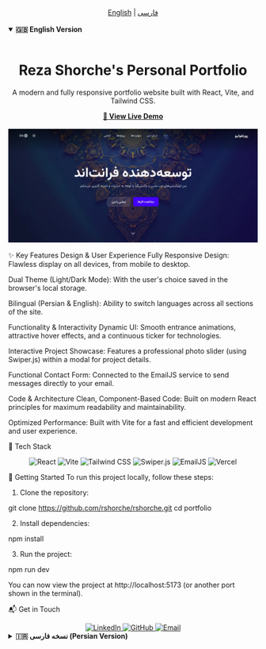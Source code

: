 <div align="center">
<a href="#-english-version">English</a> | <a href="#-persian-version">فارسی</a>
</div>

<br>

<details open>
<summary><b>🇬🇧 English Version</b></summary>
<br>

<div align="center">
<h1><b>Reza Shorche's Personal Portfolio</b></h1>
<p>A modern and fully responsive portfolio website built with React, Vite, and Tailwind CSS.</p>
<a href="https://rshorche.vercel.app/" target="_blank">
<strong>🚀 View Live Demo</strong>
</a>
</div>

<br>

<a href="https://rshorche.vercel.app/" target="_blank">
<img src="./src/assets/portfolio.webp" alt="Project Preview"/>
</a>

✨ Key Features
Design & User Experience
Fully Responsive Design: Flawless display on all devices, from mobile to desktop.

Dual Theme (Light/Dark Mode): With the user's choice saved in the browser's local storage.

Bilingual (Persian & English): Ability to switch languages across all sections of the site.

Functionality & Interactivity
Dynamic UI: Smooth entrance animations, attractive hover effects, and a continuous ticker for technologies.

Interactive Project Showcase: Features a professional photo slider (using Swiper.js) within a modal for project details.

Functional Contact Form: Connected to the EmailJS service to send messages directly to your email.

Code & Architecture
Clean, Component-Based Code: Built on modern React principles for maximum readability and maintainability.

Optimized Performance: Built with Vite for a fast and efficient development and user experience.

🔧 Tech Stack

<div align="center">
<img src="https://img.shields.io/badge/React-20232A?style=for-the-badge&logo=react&logoColor=61DAFB" alt="React">
<img src="https://img.shields.io/badge/Vite-646CFF?style=for-the-badge&logo=vite&logoColor=white" alt="Vite">
<img src="https://img.shields.io/badge/Tailwind_CSS-06B6D4?style=for-the-badge&logo=tailwindcss&logoColor=white" alt="Tailwind CSS">
<img src="https://img.shields.io/badge/Swiper-007aff?style=for-the-badge&logo=swiper&logoColor=white" alt="Swiper.js">
<img src="https://img.shields.io/badge/EmailJS-8A5A44?style=for-the-badge&logo=javascript&logoColor=white" alt="EmailJS">
<img src="https://img.shields.io/badge/Vercel-000000?style=for-the-badge&logo=vercel&logoColor=white" alt="Vercel">
</div>

🚀 Getting Started
To run this project locally, follow these steps:

1. Clone the repository:

git clone https://github.com/rshorche/rshorche.git
cd portfolio

2. Install dependencies:

npm install

3. Run the project:

npm run dev

You can now view the project at http://localhost:5173 (or another port shown in the terminal).

📬 Get in Touch

<div align="center">
<a href="https://www.linkedin.com/in/rshorche/" target="_blank">
<img src="https://img.shields.io/badge/LinkedIn-0077B5?style=for-the-badge&logo=linkedin&logoColor=white" alt="LinkedIn">
</a>
<a href="https://github.com/rshorche" target="_blank">
<img src="https://img.shields.io/badge/GitHub-100000?style=for-the-badge&logo=github&logoColor=white" alt="GitHub">
</a>
<a href="mailto:rshorche@gmail.com">
<img src="https://img.shields.io/badge/Email-D14836?style=for-the-badge&logo=gmail&logoColor=white" alt="Email">
</a>
</div>

</details>

<details>
<summary><b>🇮🇷 نسخه فارسی (Persian Version)</b></summary>
<br>

<div align="center">
<h1><b>پورتفولیو شخصی رضا شورچه</b></h1>
<p>یک وب‌سایت پورتفولیو مدرن و کاملاً واکنش‌گرا که با React، Vite و Tailwind CSS ساخته شده است.</p>
<a href="https://rshorche.vercel.app/" target="_blank">
<strong>🚀 مشاهده نسخه آنلاین</strong>
</a>
</div>

<br>

<a href="https://rshorche.vercel.app/" target="_blank">
<img src="./src/assets/portfolio.webp" alt="پیش‌نمایش پروژه"/>
</a>

✨ ویژگی‌های کلیدی
طراحی و تجربه کاربری
طراحی کاملاً واکنش‌گرا (Responsive): نمایش بی‌نقص در تمام دستگاه‌ها، از موبایل تا دسکتاپ.

دو تم روشن و تاریک (Light/Dark Mode): با قابلیت ذخیره انتخاب کاربر در حافظه مرورگر.

دو زبانه (فارسی و انگلیسی): قابلیت تغییر زبان در تمام بخش‌های سایت.

عملکرد و تعامل
رابط کاربری پویا: انیمیشن‌های ورود نرم، افکت‌های هاور جذاب و نوار متحرک تکنولوژی‌ها.

نمایش تعاملی پروژه‌ها: با اسلایدر عکس حرفه‌ای (Swiper.js) در یک پاپ‌آپ برای نمایش جزئیات.

فرم تماس کاربردی: متصل به سرویس EmailJS برای ارسال مستقیم پیام‌ها به ایمیل شما.

کد و معماری
کدنویسی تمیز و کامپوننت‌محور: بر پایه اصول مدرن React برای حداکثر خوانایی و قابلیت نگهداری.

عملکرد بهینه: ساخته شده با Vite برای تجربه توسعه و کاربری سریع و بهینه.

🔧 تکنولوژی‌های استفاده شده

<div align="center">
<img src="https://img.shields.io/badge/React-20232A?style=for-the-badge&logo=react&logoColor=61DAFB" alt="React">
<img src="https://img.shields.io/badge/Vite-646CFF?style=for-the-badge&logo=vite&logoColor=white" alt="Vite">
<img src="https://img.shields.io/badge/Tailwind_CSS-06B6D4?style=for-the-badge&logo=tailwindcss&logoColor=white" alt="Tailwind CSS">
<img src="https://img.shields.io/badge/Swiper-007aff?style=for-the-badge&logo=swiper&logoColor=white" alt="Swiper.js">
<img src="https://img.shields.io/badge/EmailJS-8A5A44?style=for-the-badge&logo=javascript&logoColor=white" alt="EmailJS">
<img src="https://img.shields.io/badge/Vercel-000000?style=for-the-badge&logo=vercel&logoColor=white" alt="Vercel">
</div>

🚀 راه‌اندازی و اجرا
برای اجرای این پروژه به صورت محلی (Local)، مراحل زیر را دنبال کنید:

۱. کلون کردن ریپازیتوری:

git clone https://github.com/rshorche/rshorche.git
cd portfolio

۲. نصب وابستگی‌ها:

npm install

۳. اجرای پروژه:

npm run dev

حالا می‌توانید پروژه را در آدرس http://localhost:5173 (یا پورت دیگری که در ترمینال نمایش داده می‌شود) مشاهده کنید.

📬 ارتباط با من

<div align="center">
<a href="https://www.linkedin.com/in/rshorche/" target="_blank">
<img src="https://img.shields.io/badge/LinkedIn-0077B5?style=for-the-badge&logo=linkedin&logoColor=white" alt="LinkedIn">
</a>
<a href="https://github.com/rshorche" target="_blank">
<img src="https://img.shields.io/badge/GitHub-100000?style=for-the-badge&logo=github&logoColor=white" alt="GitHub">
</a>
<a href="mailto:rshorche@gmail.com">
<img src="https://img.shields.io/badge/Email-D14836?style=for-the-badge&logo=gmail&logoColor=white" alt="Email">
</a>
</div>

</details>
